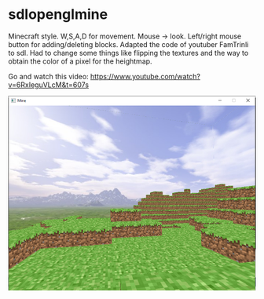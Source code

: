 # sdlopenglmine
Minecraft style. W,S,A,D for movement. Mouse -> look. Left/right mouse button for adding/deleting blocks.
Adapted the code of youtuber FamTrinli to sdl. Had to change some things like flipping the textures and the way to obtain the color of a pixel for the heightmap.

Go and watch this video: https://www.youtube.com/watch?v=6RxIeguVLcM&t=607s

![this is a image](mine.jpg)
